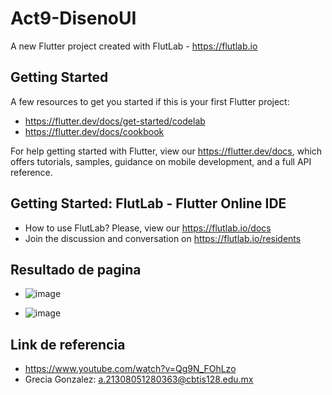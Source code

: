 # Act9-DisenoUI

A new Flutter project created with FlutLab - https://flutlab.io

## Getting Started

A few resources to get you started if this is your first Flutter project:

- https://flutter.dev/docs/get-started/codelab
- https://flutter.dev/docs/cookbook

For help getting started with Flutter, view our
https://flutter.dev/docs, which offers tutorials,
samples, guidance on mobile development, and a full API reference.

## Getting Started: FlutLab - Flutter Online IDE

- How to use FlutLab? Please, view our https://flutlab.io/docs
- Join the discussion and conversation on https://flutlab.io/residents

## Resultado de pagina
- ![image](https://github.com/GonzalezBGA128/Act9_DisenoUI/assets/144726562/76b58aa9-7d3d-43f6-936a-c25ca04962f1)

- ![image](https://github.com/GonzalezBGA128/Act9_DisenoUI/assets/144726562/381a0311-2500-478b-8b84-2f0625b1d9c7)

## Link de referencia
- https://www.youtube.com/watch?v=Qg9N_FOhLzo
- Grecia Gonzalez: a.21308051280363@cbtis128.edu.mx
